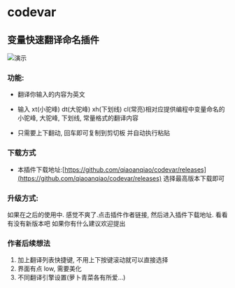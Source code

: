 # codevar
## 变量快速翻译命名插件
![演示](https://raw.githubusercontent.com/qiaoanqiao/codevar/develop/introduce.gif)
### 功能:
- 翻译你输入的内容为英文

- 输入 xt(小驼峰) dt(大驼峰) xh(下划线) cl(常亮)相对应提供编程中变量命名的小驼峰, 大驼峰, 下划线, 常量格式的翻译内容

- 只需要上下翻动, 回车即可复制到剪切板 并自动执行粘贴

### 下载方式    
- 本插件下载地址:[https://github.com/qiaoanqiao/codevar/releases](https://github.com/qiaoanqiao/codevar/releases)
选择最高版本下载即可
### 升级方式:
如果在之后的使用中. 感觉不爽了.点击插件作者链接, 然后进入插件下载地址. 看看有没有新版本吧
如果你有什么建议欢迎提出

### 作者后续想法
1. 加上翻译列表快捷键, 不用上下按键滚动就可以直接选择
2. 界面有点 low, 需要美化
3. 不同翻译引擎设置(萝卜青菜各有所爱...)